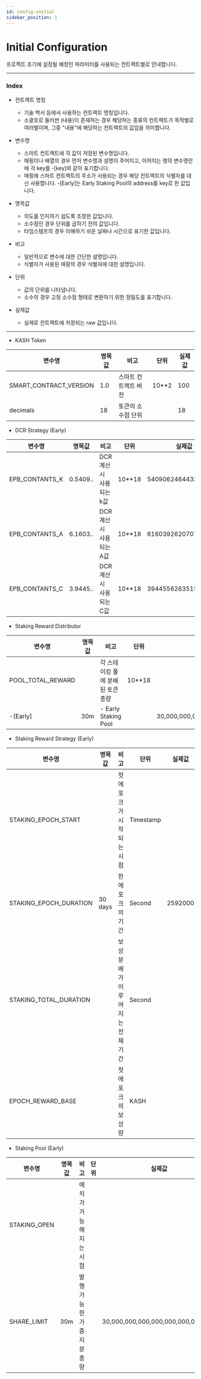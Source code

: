 ```yaml
---
id: config-initial
sidebar_position: 1
---
```


# Initial Configuration

프로젝트 초기에 설정될 예정인 파라미터를 사용되는 컨트랙트별로 안내합니다.

---

### Index

+ 컨트랙트 명칭
    + 기술 백서 등에서 사용하는 컨트랙트 명칭입니다.
    + 소괄호로 둘러싼 (내용)이 존재하는 경우 해당하는 종류의 컨트랙트가 목적별로 여러벌이며, 그중 "내용"에 해당하는 컨트랙트의 값임을 의미합니다.

+ 변수명
    + 스마트 컨트랙트에 각 값이 저장된 변수명입니다.
    + 매핑이나 배열의 경우 먼저 변수명과 설명이 주어지고, 이어지는 행의 변수명란에 각 key를 -[key]와 같이 표기합니다.
    + 매핑에 스마트 컨트랙트의 주소가 사용되는 경우 해당 컨트랙트의 식별자를 대신 사용합니다. -[Early]는 Early Staking Pool의 address를 key로 한 값입니다.

+ 명목값
    + 의도를 인지하기 쉽도록 조정한 값입니다.
    + 소수점인 경우 단위를 곱하기 전의 값입니다.
    + 타임스탬프의 경우 이해하기 쉬운 날짜나 시간으로 표기한 값입니다.

+ 비고
    + 일반적으로 변수에 대한 간단한 설명입니다.
    + 식별자가 사용된 매핑의 경우 식별자에 대한 설명입니다.

+ 단위
    + 값의 단위를 나타냅니다.
    + 소수의 경우 고정 소수점 형태로 변환하기 위한 정밀도를 표기합니다.

+ 실제값
    + 실제로 컨트랙트에 저장되는 raw 값입니다.

---

+ KASH Token

|변수명|명목값|비고|단위|실제값|
|---|---|---|---|---|
| SMART_CONTRACT_VERSION | 1.0 | 스마트 컨트랙트 버전 | 10**2 | 100 |
| decimals | 18 | 토큰의 소수점 단위 |  | 18 |

+ DCR Strategy (Early)

|변수명|명목값|비고|단위|실제값|
|---|---|---|---|---|
| EPB_CONTANTS_K | 0.5409.. | DCR 계산시 사용되는 k값 | 10**18 | 540906246443305252 |
| EPB_CONTANTS_A | 6.1603.. | DCR 계산시 사용되는 A값 | 10**18 | 6160392620707085906 |
| EPB_CONTANTS_C | 3.9445.. | DCR 계산시 사용되는 C값 | 10**18 | 3944556263515440025 |

+ Staking Reward Distributor

|변수명|명목값|비고|단위|실제값|
|---|---|---|---|---|
| POOL_TOTAL_REWARD |  | 각 스테이킹 풀에 분배된 토큰 총량 | 10**18 |  |
| -[Early] | 30m | - Early Staking Pool |  | 30,000,000,000,000,000,000,000,000 |

+ Staking Reward Strategy (Early)

|변수명|명목값|비고|단위|실제값|
|---|---|---|---|---|
| STAKING_EPOCH_START |  | 첫 에포크가 시작되는 시점 | Timestamp |  |
| STAKING_EPOCH_DURATION | 30 days | 한 에포크의 기간 | Second | 2592000 |
| STAKING_TOTAL_DURATION |  | 보상 분배가 이루어지는 전체 기간 | Second |  |
| EPOCH_REWARD_BASE |  | 첫 에포크의 보상량 | KASH |  |

+ Staking Pool (Early)

|변수명|명목값|비고|단위|실제값|
|---|---|---|---|---|
| STAKING_OPEN |  | 에치가 가능해지는 시점 |  |  |
| SHARE_LIMIT | 30m | 발행 가능한 가중 지분 총량 |  | 30,000,000,000,000,000,000,000,000 |